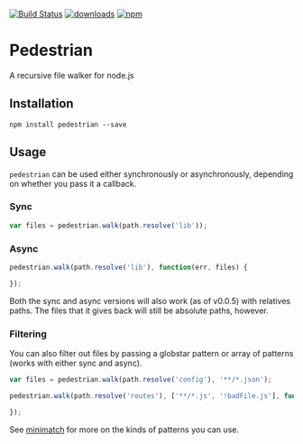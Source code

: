 [![Build Status](https://travis-ci.org/mantacode/pedestrian.png)](https://travis-ci.org/mantacode/pedestrian) [![downloads](http://img.shields.io/npm/dm/pedestrian.svg)](https://npmjs.org/package/pedestrian) [![npm](http://img.shields.io/npm/v/pedestrian.svg)](https://npmjs.org/package/pedestrian)

# Pedestrian

A recursive file walker for node.js

## Installation

`npm install pedestrian --save`

## Usage

`pedestrian` can be used either synchronously or asynchronously, depending on whether you pass it a callback.

### Sync

```javascript
var files = pedestrian.walk(path.resolve('lib'));
```

### Async

```javascript
pedestrian.walk(path.resolve('lib'), function(err, files) {

});
```

Both the sync and async versions will also work (as of v0.0.5) with relatives paths. The files that it gives back will still be absolute paths, however.

### Filtering

You can also filter out files by passing a globstar pattern or array of patterns (works with either sync and async).

```javascript
var files = pedestrian.walk(path.resolve('config'), '**/*.json');

pedestrian.walk(path.resolve('routes'), ['**/*.js', '!badFile.js'], function (err, files) {

});
```

See [minimatch](https://github.com/isaacs/minimatch) for more on the kinds of patterns you can use.
